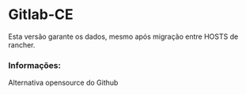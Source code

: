 # Gitlab-CE

Esta versão garante os dados, mesmo após migração entre HOSTS de rancher.

### Informações:

Alternativa opensource do Github

